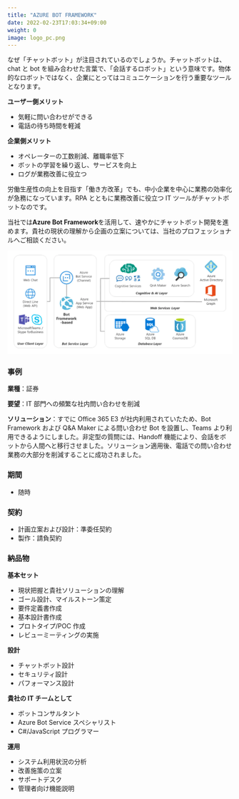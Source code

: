 ```yaml
---
title: "AZURE BOT FRAMEWORK"
date: 2022-02-23T17:03:34+09:00
weight: 0
image: logo_pc.png
---
```


なぜ「チャットボット」が注目されているのでしょうか。チャットボットは、chat と bot を組み合わせた言葉で、「会話するロボット」という意味です。物体的なロボットではなく、企業にとってはコミュニケーションを行う重要なツールとなります。

**ユーザー側メリット**

- 気軽に問い合わせができる
- 電話の待ち時間を軽減

**企業側メリット**

- オペレーターの工数削減、離職率低下
- ボットの学習を繰り返し、サービスを向上
- ログが業務改善に役立つ

労働生産性の向上を目指す「働き方改革」でも、中小企業を中心に業務の効率化が急務になっています。RPA とともに業務改善に役立つ IT ツールがチャットボットなのです。

当社では**Azure Bot Framework**を活用して、速やかにチャットボット開発を進めます。貴社の現状の理解から企画の立案については、当社のプロフェッショナルへご相談ください。

![ Image is not Available !](azure-bot.webp)

### 事例

**業種**：証券

**要望**：IT 部門への頻繁な社内問い合わせを削減

**ソリューション**：すでに Office 365 E3 が社内利用されていたため、Bot Framework および Q&A Maker による問い合わせ Bot を設置し、Teams より利用できるようにしました。非定型の質問には、Handoff 機能により、会話をボットから人間へと移行させました。ソリューション適用後、電話での問い合わせ業務の大部分を削減することに成功されました。

### 期間

- 随時

### 契約

- 計画立案および設計：準委任契約
- 製作：請負契約

### 納品物

**基本セット**

- 現状把握と貴社ソリューションの理解
- ゴール設計、マイルストーン策定
- 要件定義書作成
- 基本設計書作成
- プロトタイプ/POC 作成
- レビューミーティングの実施



**設計**

- チャットボット設計
- セキュリティ設計
- パフォーマンス設計

**貴社の IT チームとして**

- ボットコンサルタント
- Azure Bot Service スペシャリスト
- C#/JavaScript プログラマー

**運用**

- システム利用状況の分析
- 改善施策の立案
- サポートデスク
- 管理者向け機能説明